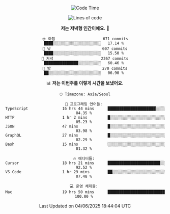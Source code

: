 <div align='center'>
 
<!--START_SECTION:waka-->
![Code Time](http://img.shields.io/badge/Code%20Time-4%2C406%20hrs%2051%20mins-blue)

![Lines of code](https://img.shields.io/badge/%EC%A0%80%EB%8A%94%20%EC%97%AC%ED%83%9C%EA%B9%8C%EC%A7%80%20-1.8%20million%20%EC%A4%84%EC%9D%98%20%EC%BD%94%EB%93%9C%EB%A5%BC%20%EC%9E%91%EC%84%B1%ED%96%88%EC%96%B4%EC%9A%94.-blue)

**저는 저녁형 인간이에요. 🦉** 

```text
🌞 아침                     671 commits         ████░░░░░░░░░░░░░░░░░░░░░   17.14 % 
🌆 낮　                     607 commits         ████░░░░░░░░░░░░░░░░░░░░░   15.50 % 
🌃 저녁                     2367 commits        ███████████████░░░░░░░░░░   60.46 % 
🌙 밤　                     270 commits         ██░░░░░░░░░░░░░░░░░░░░░░░   06.90 % 
```


📊 **저는 이번주를 이렇게 시간을 보냈어요.** 

```text
🕑︎ Timezone: Asia/Seoul

💬 프로그래밍 언어들: 
TypeScript               16 hrs 44 mins      █████████████████████░░░░   84.35 % 
HTTP                     1 hr 2 mins         █░░░░░░░░░░░░░░░░░░░░░░░░   05.23 % 
JSON                     47 mins             █░░░░░░░░░░░░░░░░░░░░░░░░   03.98 % 
GraphQL                  27 mins             █░░░░░░░░░░░░░░░░░░░░░░░░   02.29 % 
Bash                     15 mins             ░░░░░░░░░░░░░░░░░░░░░░░░░   01.32 % 

🔥 에디터들: 
Cursor                   18 hrs 21 mins      ███████████████████████░░   92.52 % 
VS Code                  1 hr 29 mins        ██░░░░░░░░░░░░░░░░░░░░░░░   07.48 % 

💻 운영 체제들: 
Mac                      19 hrs 50 mins      █████████████████████████   100.00 % 
```


 Last Updated on 04/06/2025 18:44:04 UTC
<!--END_SECTION:waka-->
 </div>
<!---
Emewjin/Emewjin is a ✨ special ✨ repository because its `README.md` (this file) appears on your GitHub profile.
You can click the Preview link to take a look at your changes.
--->
